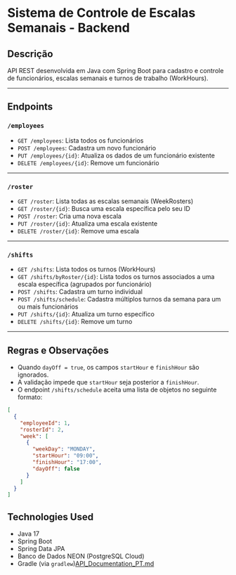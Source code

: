# Sistema de Controle de Escalas Semanais - Backend

## Descrição
API REST desenvolvida em Java com Spring Boot para cadastro e controle de funcionários, escalas semanais e turnos de trabalho (WorkHours).

---

## Endpoints

### `/employees`
- `GET /employees`: Lista todos os funcionários
- `POST /employees`: Cadastra um novo funcionário
- `PUT /employees/{id}`: Atualiza os dados de um funcionário existente
- `DELETE /employees/{id}`: Remove um funcionário

---

### `/roster`
- `GET /roster`: Lista todas as escalas semanais (WeekRosters)
- `GET /roster/{id}`: Busca uma escala específica pelo seu ID
- `POST /roster`: Cria uma nova escala
- `PUT /roster/{id}`: Atualiza uma escala existente
- `DELETE /roster/{id}`: Remove uma escala

---

### `/shifts`
- `GET /shifts`: Lista todos os turnos (WorkHours)
- `GET /shifts/byRoster/{id}`: Lista todos os turnos associados a uma escala específica (agrupados por funcionário)
- `POST /shifts`: Cadastra um turno individual
- `POST /shifts/schedule`: Cadastra múltiplos turnos da semana para um ou mais funcionários
- `PUT /shifts/{id}`: Atualiza um turno específico
- `DELETE /shifts/{id}`: Remove um turno

---

## Regras e Observações
- Quando `dayOff = true`, os campos `startHour` e `finishHour` são ignorados.
- A validação impede que `startHour` seja posterior a `finishHour`.
- O endpoint `/shifts/schedule` aceita uma lista de objetos no seguinte formato:

```json
[
  {
    "employeeId": 1,
    "rosterId": 2,
    "week": [
      {
        "weekDay": "MONDAY",
        "startHour": "09:00",
        "finishHour": "17:00",
        "dayOff": false
      }
    ]
  }
]
```

## Technologies Used
- Java 17
- Spring Boot
- Spring Data JPA
- Banco de Dados NEON (PostgreSQL Cloud)
- Gradle (via `gradlew`)[API_Documentation_PT.md](API_Documentation_PT.md)